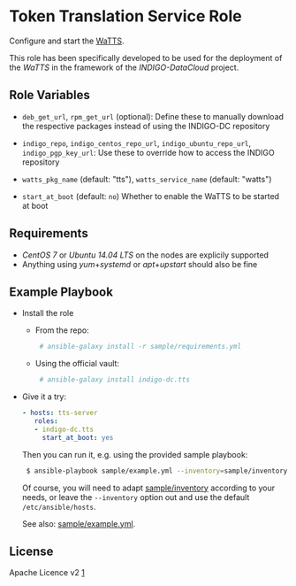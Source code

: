 Token Translation Service Role
==============================

Configure and start the [WaTTS](https://github.com/indigo-dc/tts).

This role has been specifically developed to be used for the deployment of the *WaTTS* in the framework of the *INDIGO-DataCloud* project.

Role Variables
--------------

 - `deb_get_url`, `rpm_get_url` (optional): Define these to manually download
   the respective packages instead of using the INDIGO-DC repository

 - `indigo_repo`, `indigo_centos_repo_url`, `indigo_ubuntu_repo_url`,
   `indigo_pgp_key_url`: Use these to override how to access the INDIGO repository

 - `watts_pkg_name` (default: "tts"), `watts_service_name` (default: "watts")

 - `start_at_boot` (default: `no`) Whether to enable the WaTTS to be started at boot

Requirements
------------
 - *CentOS 7* or *Ubuntu 14.04 LTS* on the nodes are explicily supported
 - Anything using *yum*+*systemd* or *apt*+*upstart* should also be fine

Example Playbook
----------------

 - Install the role
   - From the repo:
   
     ```sh
      # ansible-galaxy install -r sample/requirements.yml
     ```
   - Using the official vault:
   
     ```sh
      # ansible-galaxy install indigo-dc.tts
     ```
 - Give it a try:
 
   ```yaml
   - hosts: tts-server
      roles:
      - indigo-dc.tts
        start_at_boot: yes
   ```

   Then you can run it, e.g. using the provided sample playbook:

   ```sh
    $ ansible-playbook sample/example.yml --inventory=sample/inventory
   ```
   Of course, you will need to adapt
   [sample/inventory](https://github.com/indigo-dc/ansible-role-tts/tree/master/sample/inventory)
   according to your needs, or leave the `--inventory` option out and use the default `/etc/ansible/hosts`.

   See also: [sample/example.yml](https://github.com/indigo-dc/ansible-role-tts/tree/master/sample/example.yml).

License
-------

Apache Licence v2 [1]

[1]: http://www.apache.org/licenses/LICENSE-2.0
